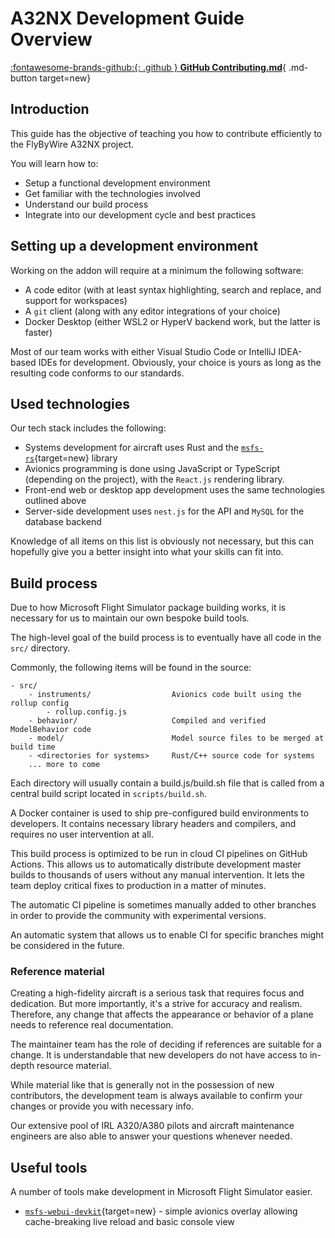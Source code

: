 # A32NX Development Guide Overview

[:fontawesome-brands-github:{: .github } **GitHub Contributing.md**](https://github.com/flybywiresim/a32nx/blob/master/.github/Contributing.md){ .md-button target=new}

## Introduction

This guide has the objective of teaching you how to contribute efficiently to the FlyByWire A32NX project.

You will learn how to:

- Setup a functional development environment
- Get familiar with the technologies involved
- Understand our build process
- Integrate into our development cycle and best practices

## Setting up a development environment

Working on the addon will require at a minimum the following software:

- A code editor (with at least syntax highlighting, search and replace, and support for workspaces)
- A `git` client (along with any editor integrations of your choice)
- Docker Desktop (either WSL2 or HyperV backend work, but the latter is faster)

Most of our team works with either Visual Studio Code or IntelliJ IDEA-based IDEs for development. Obviously, your choice is yours as long as the resulting code conforms to our standards.

## Used technologies

Our tech stack includes the following:

- Systems development for aircraft uses Rust and the [`msfs-rs`](https://github.com/flybywiresim/msfs-rs){target=new} library
- Avionics programming is done using JavaScript or TypeScript (depending on the project), with the `React.js` rendering library.
- Front-end web or desktop app development uses the same technologies outlined above
- Server-side development uses `nest.js` for the API and `MySQL` for the database backend

Knowledge of all items on this list is obviously not necessary, but this can hopefully give you a better insight into what your skills can fit into.

## Build process

Due to how Microsoft Flight Simulator package building works, it is necessary for us to maintain our own bespoke build tools.

The high-level goal of the build process is to eventually have all code in the `src/` directory.

Commonly, the following items will be found in the source:

```
- src/
    - instruments/                  Avionics code built using the rollup config
        - rollup.config.js
    - behavior/                     Compiled and verified ModelBehavior code
    - model/                        Model source files to be merged at build time
    - <directories for systems>     Rust/C++ source code for systems
    ... more to come
```

Each directory will usually contain a build.js/build.sh file that is called from a central build script located in `scripts/build.sh`.

A Docker container is used to ship pre-configured build environments to developers. It contains necessary library headers and compilers, and requires no user intervention at all.

This build process is optimized to be run in cloud CI pipelines on GitHub Actions. This allows us to automatically distribute development master builds to thousands of users without any manual intervention. It lets the team deploy critical fixes to production in a matter of minutes.

The automatic CI pipeline is sometimes manually added to other branches in order to provide the community with experimental versions.

An automatic system that allows us to enable CI for specific branches might be considered in the future.

### Reference material

Creating a high-fidelity aircraft is a serious task that requires focus and dedication. But more importantly, it's a strive for accuracy and realism. Therefore, any change that affects the appearance or behavior of a plane needs to reference real documentation.

The maintainer team has the role of deciding if references are suitable for a change. It is understandable that new developers do not have access to in-depth resource material.

While material like that is generally not in the possession of new contributors, the development team is always available to confirm your changes or provide you with necessary info.

Our extensive pool of IRL A320/A380 pilots and aircraft maintenance engineers are also able to answer your questions whenever needed.

## Useful tools

A number of tools make development in Microsoft Flight Simulator easier.

- [`msfs-webui-devkit`](https://github.com/dga711/msfs-webui-devkit/){target=new} - simple avionics overlay allowing cache-breaking live reload and basic console view
